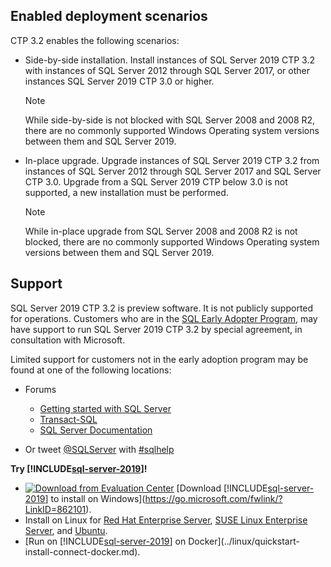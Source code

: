 ## Enabled deployment scenarios

CTP 3.2 enables the following scenarios:

- Side-by-side installation. Install instances of SQL Server 2019 CTP 3.2 with instances of SQL Server 2012 through SQL Server 2017, or other instances SQL Server 2019 CTP 3.0 or higher.
   >[!NOTE]
   >While side-by-side is not blocked with SQL Server 2008 and 2008 R2, there are no commonly supported Windows Operating system versions between them and SQL Server 2019.
- In-place upgrade. Upgrade instances of SQL Server 2019 CTP 3.2 from instances of SQL Server 2012 through SQL Server 2017 and SQL Server CTP 3.0. Upgrade from a SQL Server 2019 CTP below 3.0 is not supported, a new installation must be performed.
   >[!NOTE]
   >While in-place upgrade from SQL Server 2008 and 2008 R2 is not blocked, there are no commonly supported Windows Operating system versions between them and SQL Server 2019.

## Support

SQL Server 2019 CTP 3.2 is preview software. It is not publicly supported for operations. Customers who are in the [SQL Early Adopter Program](https://aka.ms/sqleap), may have support to run SQL Server 2019 CTP 3.2 by special agreement, in consultation with Microsoft.

Limited support for customers not in the early adoption program may be found at one of the following locations:

- Forums
  - [Getting started with SQL Server](https://social.msdn.microsoft.com/Forums/sqlserver/en-US/home?forum=sqlgetstarted)
  - [Transact-SQL](https://social.msdn.microsoft.com/Forums/sqlserver/en-US/home?forum=transactsql)
  - [SQL Server Documentation](https://social.msdn.microsoft.com/Forums/sqlserver/en-US/home?forum=sqldocumentation)

- Or tweet [@SQLServer](https://twitter.com/SQLServer) with [#sqlhelp](https://twitter.com/search?q=%23sqlhelp)

**Try [!INCLUDE[sql-server-2019](../includes/sssqlv15-md.md)]!**

- [![Download from Evaluation Center](../includes/media/download2.png)](https://go.microsoft.com/fwlink/?LinkID=862101) [Download [!INCLUDE[sql-server-2019](../includes/sssqlv15-md.md)] to install on Windows](https://go.microsoft.com/fwlink/?LinkID=862101).
- Install on Linux for [Red Hat Enterprise Server](../linux/quickstart-install-connect-red-hat.md), [SUSE Linux Enterprise Server](../linux/quickstart-install-connect-suse.md), and [Ubuntu](../linux/quickstart-install-connect-ubuntu.md).
- [Run on [!INCLUDE[sql-server-2019](../includes/sssqlv15-md.md)] on Docker](../linux/quickstart-install-connect-docker.md).